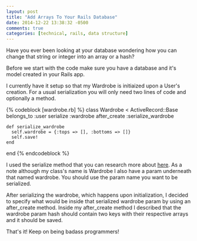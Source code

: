 ```yaml
---
layout: post
title: "Add Arrays To Your Rails Database"
date: 2014-12-22 13:38:32 -0500
comments: true
categories: [technical, rails, data structure]
---
```


Have you ever been looking at your database wondering how you can change that string or integer into an array or a hash?

<!--more-->

Before we start with the code make sure you have a database and it's model created in your Rails app.

I currently have it setup so that my Wardrobe is initiaized upon a User's creation. For a usual serialization you will only need two lines of code and optionally a method.

{% codeblock [wardrobe.rb] %}
  class Wardrobe < ActiveRecord::Base
    belongs_to :user
    serialize :wardrobe
    after_create :serialize_wardrobe

    def serialize_wardrobe
      self.wardrobe = {:tops => [], :bottoms => []}
      self.save!
    end
  end
{% endcodeblock %}

I used the serialize method that you can research more about <a href="http://apidock.com/rails/ActiveRecord/Base/serialize/class">here</a>. As a note although my class's name is Wardrobe I also have a param underneath that named wardrobe. You should use the param name you want to be serialized.

After serializing the wardrobe, which happens upon initialization, I decided to specify what would be inside that serialized wardrobe param by using an <span style="font-style: italics">after_create</span> method. Inside my after_create method I described that the wardrobe param hash should contain two keys with their respective arrays and it should be saved.

That's it! Keep on being badass programmers!